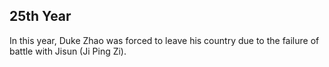 ## 25th Year
In this year, Duke Zhao was forced to leave his country due to the failure of battle with Jisun (Ji Ping Zi).
